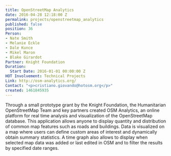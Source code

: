 ```yaml
---
title: OpenStreetMap Analytics
date: 2016-04-28 12:18:00 Z
permalink: projects/openstreetmap_analytics
published: false
position: 36
Person:
- Nate Smith
- Melanie Eckle
- Dale Kunce
- Mikel Maron
- Blake Girardot
Partner: Knight Foundation
Duration:
  Start Date: 2016-01-01 00:00:00 Z
HOT Involvement: Technical Projects
Link: http://osm-analytics.org/
Contact: "<p>cristiano.giovando@hotosm.org</p>"
created: 1461845935
---
```


<p>Through a small prototype grant by the Knight Foundation, the Humanitarian OpenStreetMap Team and key partners created OSM Analytics, an online platform for real time analysis and visualization of the OpenStreetMap database. This application allows anyone to display quantity and distribution of common map features such as roads and buildings. Data is visualized on a map where users can define custom areas of interest and dynamically obtain summary statistics. A time graph also allows to display when selected map data was added or last edited in OSM and to filter the results by specified date ranges.</p>
